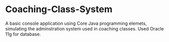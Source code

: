 # Coaching-Class-System
A basic console application using Core Java programming elemets,  simulating the adminstration system used in coaching classes. Used Oracle 11g for database.
